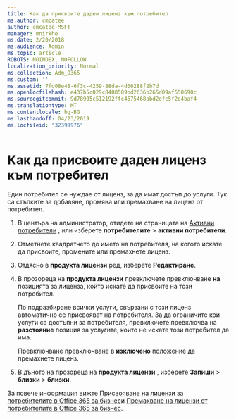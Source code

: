 ```yaml
---
title: Как да присвоите даден лиценз към потребител
ms.author: cmcatee
author: cmcatee-MSFT
manager: mnirkhe
ms.date: 2/20/2018
ms.audience: Admin
ms.topic: article
ROBOTS: NOINDEX, NOFOLLOW
localization_priority: Normal
ms.collection: Adm_O365
ms.custom: ''
ms.assetid: 7fd08e48-6f3c-4259-88da-4d06288f2b7d
ms.openlocfilehash: e437b5c029c8488589bd2636b265d09af550690c
ms.sourcegitcommit: 9d78905c512192ffc4675468abd2efc5f2e4baf4
ms.translationtype: MT
ms.contentlocale: bg-BG
ms.lasthandoff: 04/23/2019
ms.locfileid: "32399976"
---
```

# <a name="how-to-assign-a-license-to-a-user"></a>Как да присвоите даден лиценз към потребител

Един потребител се нуждае от лиценз, за да имат достъп до услуги. Тук са стъпките за добавяне, промяна или премахване на лиценз от потребител.
  
1. В центъра на администратор, отидете на страницата на [Активни потребители](https://go.microsoft.com/fwlink/p/?linkid=834822) , или изберете **потребителите** \> **активни потребители**.
    
2. Отметнете квадратчето до името на потребителя, на когото искате да присвоите, промените или премахнете лиценз.
    
3. Отдясно в **продукта лицензи** ред, изберете **Редактиране**.
    
4. В прозореца на **продукта лицензи** превключете превключване **на** позицията за лиценза, който искате да присвоите на този потребител. 
    
    По подразбиране всички услуги, свързани с този лиценз автоматично се присвояват на потребителя. За да ограничите кои услуги са достъпни за потребителя, превключете превключва на **разстояние** позиция за услугите, които не искате този потребител да има. 
    
    Превключване превключване в **изключено** положение да премахнете лиценз. 
    
5. В дъното на прозореца на **продукта лицензи** , изберете **Запиши** \> **близки** \> **близки**.
    
За повече информация вижте [Присвояване на лицензи за потребителите в Office 365 за бизнес](https://support.office.com/article/997596b5-4173-4627-b915-36abac6786dc)и [Премахване на лицензи от потребителите в Office 365 за бизнес](https://support.office.com/article/9b497c85-d0a4-4735-80fa-d3565bc05bd1).
  

